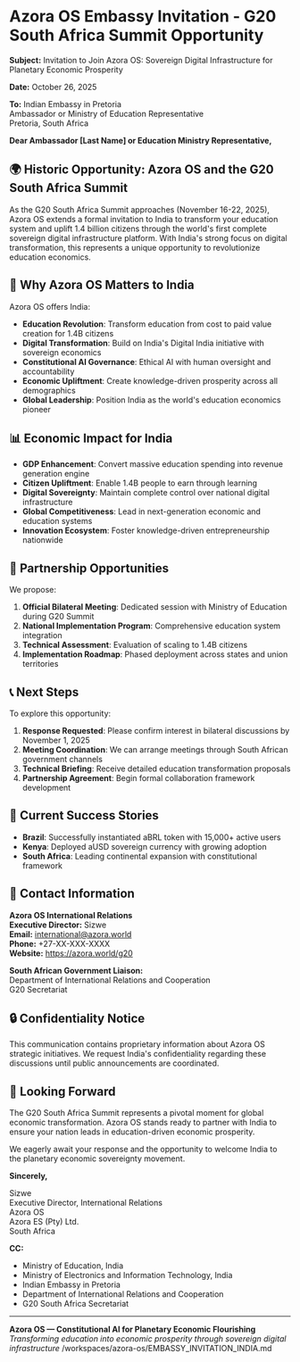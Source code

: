 # Azora OS Embassy Invitation - G20 South Africa Summit Opportunity

**Subject:** Invitation to Join Azora OS: Sovereign Digital Infrastructure for Planetary Economic Prosperity

**Date:** October 26, 2025

**To:** Indian Embassy in Pretoria  
Ambassador or Ministry of Education Representative  
Pretoria, South Africa

**Dear Ambassador [Last Name] or Education Ministry Representative,**

## 🌍 Historic Opportunity: Azora OS and the G20 South Africa Summit

As the G20 South Africa Summit approaches (November 16-22, 2025), Azora OS extends a formal invitation to India to transform your education system and uplift 1.4 billion citizens through the world's first complete sovereign digital infrastructure platform. With India's strong focus on digital transformation, this represents a unique opportunity to revolutionize education economics.

## 🎯 Why Azora OS Matters to India

Azora OS offers India:

- **Education Revolution**: Transform education from cost to paid value creation for 1.4B citizens
- **Digital Transformation**: Build on India's Digital India initiative with sovereign economics
- **Constitutional AI Governance**: Ethical AI with human oversight and accountability
- **Economic Upliftment**: Create knowledge-driven prosperity across all demographics
- **Global Leadership**: Position India as the world's education economics pioneer

## 📊 Economic Impact for India

- **GDP Enhancement**: Convert massive education spending into revenue generation engine
- **Citizen Upliftment**: Enable 1.4B people to earn through learning
- **Digital Sovereignty**: Maintain complete control over national digital infrastructure
- **Global Competitiveness**: Lead in next-generation economic and education systems
- **Innovation Ecosystem**: Foster knowledge-driven entrepreneurship nationwide

## 🤝 Partnership Opportunities

We propose:

1. **Official Bilateral Meeting**: Dedicated session with Ministry of Education during G20 Summit
2. **National Implementation Program**: Comprehensive education system integration
3. **Technical Assessment**: Evaluation of scaling to 1.4B citizens
4. **Implementation Roadmap**: Phased deployment across states and union territories

## 📞 Next Steps

To explore this opportunity:

1. **Response Requested**: Please confirm interest in bilateral discussions by November 1, 2025
2. **Meeting Coordination**: We can arrange meetings through South African government channels
3. **Technical Briefing**: Receive detailed education transformation proposals
4. **Partnership Agreement**: Begin formal collaboration framework development

## 🌟 Current Success Stories

- **Brazil**: Successfully instantiated aBRL token with 15,000+ active users
- **Kenya**: Deployed aUSD sovereign currency with growing adoption
- **South Africa**: Leading continental expansion with constitutional framework

## 📧 Contact Information

**Azora OS International Relations**  
**Executive Director:** Sizwe  
**Email:** international@azora.world  
**Phone:** +27-XX-XXX-XXXX  
**Website:** https://azora.world/g20

**South African Government Liaison:**  
Department of International Relations and Cooperation  
G20 Secretariat  

## 🔒 Confidentiality Notice

This communication contains proprietary information about Azora OS strategic initiatives. We request India's confidentiality regarding these discussions until public announcements are coordinated.

## 🙏 Looking Forward

The G20 South Africa Summit represents a pivotal moment for global economic transformation. Azora OS stands ready to partner with India to ensure your nation leads in education-driven economic prosperity.

We eagerly await your response and the opportunity to welcome India to the planetary economic sovereignty movement.

**Sincerely,**  

Sizwe  
Executive Director, International Relations  
Azora OS  
Azora ES (Pty) Ltd.  
South Africa  

**CC:**  
- Ministry of Education, India  
- Ministry of Electronics and Information Technology, India  
- Indian Embassy in Pretoria  
- Department of International Relations and Cooperation  
- G20 South Africa Secretariat  

---

**Azora OS — Constitutional AI for Planetary Economic Flourishing**  
*Transforming education into economic prosperity through sovereign digital infrastructure*</content>
<parameter name="filePath">/workspaces/azora-os/EMBASSY_INVITATION_INDIA.md